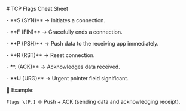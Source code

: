 \# TCP Flags Cheat Sheet



\- \*\*S (SYN)\*\* → Initiates a connection.

\- \*\*F (FIN)\*\* → Gracefully ends a connection.

\- \*\*P (PSH)\*\* → Push data to the receiving app immediately.

\- \*\*R (RST)\*\* → Reset connection.

\- \*\*. (ACK)\*\* → Acknowledges data received.

\- \*\*U (URG)\*\* → Urgent pointer field significant.



📌 Example:  

`Flags \[P.]` → Push + ACK (sending data and acknowledging receipt).



